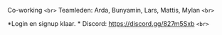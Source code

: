 Co-working `<br>`
Teamleden: Arda, Bunyamin, Lars, Mattis, Mylan `<br>`

*Login en signup klaar. *
Discord: https://discord.gg/827m5Sxb `<br>`